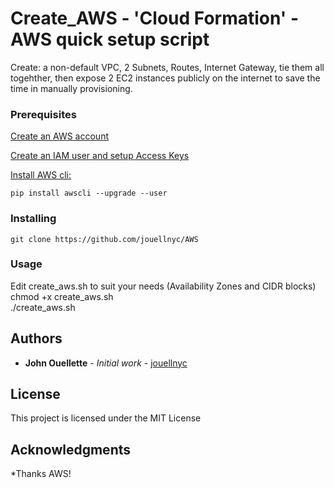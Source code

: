 # Create_AWS - 'Cloud Formation' - AWS quick setup script 
Create: a non-default VPC, 2 Subnets, Routes, Internet Gateway, tie them all togehther, then expose 2 EC2 instances publicly on the internet  to save the time in manually provisioning.

### Prerequisites
[Create an AWS account](https://aws.amazon.com)

[Create an IAM user and setup Access Keys](https://docs.aws.amazon.com/IAM/latest/UserGuide/id_users_create.html#id_users_create_cliwpsapi)

[Install AWS cli:](https://docs.aws.amazon.com/cli/latest/userguide/installing.html)
```
pip install awscli --upgrade --user
```

### Installing
```
git clone https://github.com/jouellnyc/AWS
```

### Usage
Edit create_aws.sh to suit your needs (Availability Zones and CIDR blocks) 
chmod +x create_aws.sh  
./create_aws.sh 

## Authors
* **John Ouellette** - *Initial work* - [jouellnyc](https://github.com/jouellnyc)

## License
This project is licensed under the MIT License

## Acknowledgments
*Thanks AWS!
